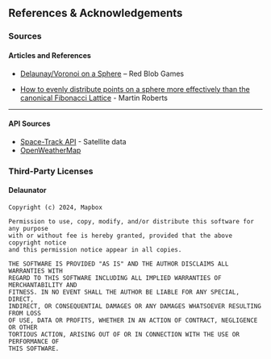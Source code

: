 ## References & Acknowledgements

### Sources

#### Articles and References
- [Delaunay/Voronoi on a Sphere](https://www.redblobgames.com/x/1842-delaunay-voronoi-sphere/) – Red Blob Games

- [How to evenly distribute points on a sphere more effectively than the canonical Fibonacci Lattice](https://extremelearning.com.au/how-to-evenly-distribute-points-on-a-sphere-more-effectively-than-the-canonical-fibonacci-lattice/) - Martin Roberts

---

#### API Sources
- [Space-Track API](https://www.space-track.org/) - Satellite data 
- [OpenWeatherMap](https://openweathermap.org/api)

### Third-Party Licenses

#### Delaunator
```
Copyright (c) 2024, Mapbox

Permission to use, copy, modify, and/or distribute this software for any purpose
with or without fee is hereby granted, provided that the above copyright notice
and this permission notice appear in all copies.

THE SOFTWARE IS PROVIDED "AS IS" AND THE AUTHOR DISCLAIMS ALL WARRANTIES WITH
REGARD TO THIS SOFTWARE INCLUDING ALL IMPLIED WARRANTIES OF MERCHANTABILITY AND
FITNESS. IN NO EVENT SHALL THE AUTHOR BE LIABLE FOR ANY SPECIAL, DIRECT,
INDIRECT, OR CONSEQUENTIAL DAMAGES OR ANY DAMAGES WHATSOEVER RESULTING FROM LOSS
OF USE, DATA OR PROFITS, WHETHER IN AN ACTION OF CONTRACT, NEGLIGENCE OR OTHER
TORTIOUS ACTION, ARISING OUT OF OR IN CONNECTION WITH THE USE OR PERFORMANCE OF
THIS SOFTWARE.
```


